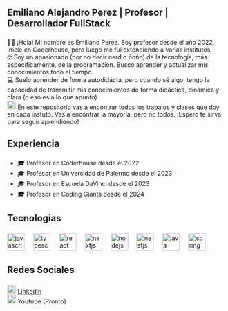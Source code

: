 <h2 align="left">Emiliano Alejandro Perez | Profesor | Desarrollador FullStack</h2>

###

<p align="left">
  👋🏽 ¡Hola! Mi nombre es Emiliano Perez. Soy profesor desde el año 2022. Inicie en Coderhouse, pero luego me fui extendiendo a varias institutos.
  <br />
  🤓 Soy un apasionado (por no decir nerd o ñoño) de la tecnología, más específicamente, de la programación. Busco aprender y actualizar mis conocimientos todo el tiempo.
  <br />
  💻 Suelo aprender de forma autodidácta, pero cuando sé algo, tengo la capacidad de transmitir mis conocimientos de forma didáctica, dinámica y clara (o eso es a lo que apunto)
  <br>
  <img src="https://cdn.jsdelivr.net/gh/devicons/devicon@latest/icons/git/git-original.svg" height="20" /> En este repositorio vas a encontrar todos los trabajos y clases que doy en cada instuto. Vas a encontrar la mayoría, pero no todos.
  ¡Espero te sirva para seguir aprendiendo!
</p>

###

<h2 align="left">Experiencia</h2>

###

- 🎓 Profesor en Coderhouse desde el 2022
- 🎓 Profesor en Universidad de Palermo desde el 2023
- 🎓 Profesor en Escuela DaVinci desde el 2023
- 🎓 Profesor en Coding Giants desde el 2024

###

<h2 align="left">Tecnologías</h2>

###

<div align="left">
  <img src="https://cdn.jsdelivr.net/gh/devicons/devicon/icons/javascript/javascript-original.svg" height="40" alt="javascript logo"  />
  <img width="12" />
  <img src="https://cdn.jsdelivr.net/gh/devicons/devicon/icons/typescript/typescript-original.svg" height="40" alt="typescript logo"  />
  <img width="12" />
  <img src="https://cdn.jsdelivr.net/gh/devicons/devicon/icons/react/react-original.svg" height="40" alt="react logo"  />
  <img width="12" />
  <img src="https://cdn.jsdelivr.net/gh/devicons/devicon/icons/nextjs/nextjs-original.svg" height="40" alt="nextjs logo"  />
  <img width="12" />
  <img src="https://cdn.jsdelivr.net/gh/devicons/devicon/icons/nodejs/nodejs-original.svg" height="40" alt="nodejs logo"  />
  <img width="12" />
  <img src="https://cdn.jsdelivr.net/gh/devicons/devicon/icons/nestjs/nestjs-original.svg" height="40" alt="nestjs logo"  />
  <img width="12" />
  <img src="https://cdn.jsdelivr.net/gh/devicons/devicon@latest/icons/java/java-original.svg" height="40" alt="java logo"  />
  <img width="12" />
  <img src="https://cdn.jsdelivr.net/gh/devicons/devicon@latest/icons/spring/spring-original.svg" height="40" alt="spring logo"  />
</div>

###

<h2 align="left">Redes Sociales</h2>

###

<img src="https://cdn.jsdelivr.net/gh/devicons/devicon@latest/icons/linkedin/linkedin-original.svg" height="20" /> [Linkedin](https://www.linkedin.com/in/emiliano-perez/)
<br />
<img src="https://www.svgrepo.com/show/475700/youtube-color.svg" height="20" /> Youtube (Pronto)


